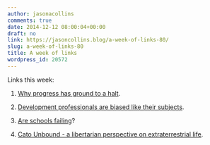 ```yaml
---
author: jasonacollins
comments: true
date: 2014-12-12 08:00:04+00:00
draft: no
link: https://jasoncollins.blog/a-week-of-links-80/
slug: a-week-of-links-80
title: A week of links
wordpress_id: 20572
---
```


Links this week:






	
  1. [Why progress has ground to a halt](http://aeon.co/magazine/science/why-has-human-progress-ground-to-a-halt/).

	
  2. [Development professionals are biased like their subjects](http://conversableeconomist.blogspot.com.au/2014/12/focusing-behavioral-economics-on.html).

	
  3. [Are schools failing](http://andrewgelman.com/2014/12/05/persistence-schools-failing-story-line/)?

	
  4. [Cato Unbound - a libertarian perspective on extraterrestrial life](http://www.cato-unbound.org/issues/december-2014/politics-social-theory-seti).



